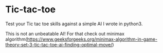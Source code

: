 # Tic-tac-toe
Test your Tic tac toe skills against a simple AI I wrote in python3.

This is not an unbeatable AI! For that check out minimax algorithm(https://www.geeksforgeeks.org/minimax-algorithm-in-game-theory-set-3-tic-tac-toe-ai-finding-optimal-move/)
